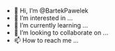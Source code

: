 - 👋 Hi, I’m @BartekPawelek
- 👀 I’m interested in ...
- 🌱 I’m currently learning ...
- 💞️ I’m looking to collaborate on ...
- 📫 How to reach me ...

<!---
BartekPawelek/BartekPawelek is a ✨ special ✨ repository because its `README.md` (this file) appears on your GitHub profile.
You can click the Preview link to take a look at your changes.
--->


